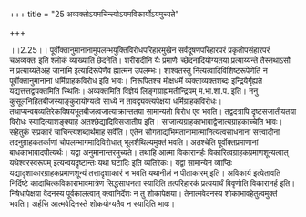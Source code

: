 +++
title = "25 अव्यक्तोऽयमचिन्त्योऽयमविकार्योऽयमुच्यते"

+++
  
  
।।2.25।। पूर्वोक्तानुमानानामुपलम्भयुक्तिविरोधपरिहारमुखेन
सर्वदूषणपरिहारपरं प्रकृतोपसंहारपरं चअव्यक्तः इति श्लोकं व्याख्याति
छेदनेति। शरीरादीनि यैः प्रमाणैः च्छेदनादियोग्यतया प्रत्याय्यन्ते
तैस्तथाऽसौ न प्रत्याय्यतेअहं जानामि इत्यादिरूपेणैव ह्यात्मन उपलम्भः।
शाश्वतस्तु नित्यत्वादिविशिष्टरूपेणेति न पूर्वोक्तानुमानानां
धर्मिग्राहकविरोध इति भावः। निरूपितश्च मोक्षधर्मे व्यक्ताव्यक्तशब्दः
इन्द्रियैर्गृह्यते यद्यत्तत्तद्व्यक्तमिति स्थितिः। अव्यक्तमिति विज्ञेयं
लिङ्गग्राह्यमतीन्द्रियम् म.भा.शां.प. इति। ननु
कुसूलनिहितबीजस्याङ्कुरायोग्यत्वे साध्ये न तावद्व्यक्त्यपेक्षया
धर्मिग्राहकविरोधः। तथाप्यन्वयव्यतिरेकविषयभूतबीजत्वजात्याक्रान्ततया
सामान्यतो विरोध एव भवति। तद्वदत्रापि दृष्टसजातीयतया विरोधः
स्यादित्याशङ्क्याह अतश्छेद्यादिविसजातीय इति।
साजात्यग्राहकाभावाद्वैजात्यग्राहकाच्चेति भावः। सहेतुकं सप्रकारं
चाचिन्त्यशब्दार्थमाह सर्वेति। एतेन सौगताद्यभिमतानामात्मानित्यत्वसाधनानां
सत्त्वादीनां तदनुग्राहकतर्काणां चोपलम्भागमादिविरोधात् भूलशैथिल्यमुक्तं
भवति। अतश्चेति पूर्वोक्तप्रमाणानां बाधकाभावादपीत्यर्थः। यद्वा
अनुमानान्तरमुच्यते। तथाहि आत्मा विकारानर्हः
विकारित्वग्राहकप्रमाणशून्यत्वात् यथेश्वरस्वरूपम् इत्यन्वयदृष्टान्तः यथा
घटादिः इति व्यतिरेकः। यद्वा सामान्येन व्याप्तिः
यद्यादृशाकारग्राहकप्रमाणशून्यं तत्तादृशाकारं न भवति यथानीलं न पीताकारम्
इति। अविकार्य इत्येतावति निर्दिष्टे कादाचित्कविकाराभावमात्रेण
सिद्धसाधनता स्यादिति तत्परिहारकं प्रत्ययार्थं विवृणोति विकारानर्ह इति।
निषेधापेक्षया वेदनस्य पूर्वकालत्वात् क्त्वानिर्देशः न तु शोकापेक्षया।
तेनात्मवेदनस्य शोकाभावहेतुत्वमुक्तं भवति। अर्हसि आत्मवेदिनस्ते
शोकयोग्यतैव न स्यादिति भावः।  
  
  
  
